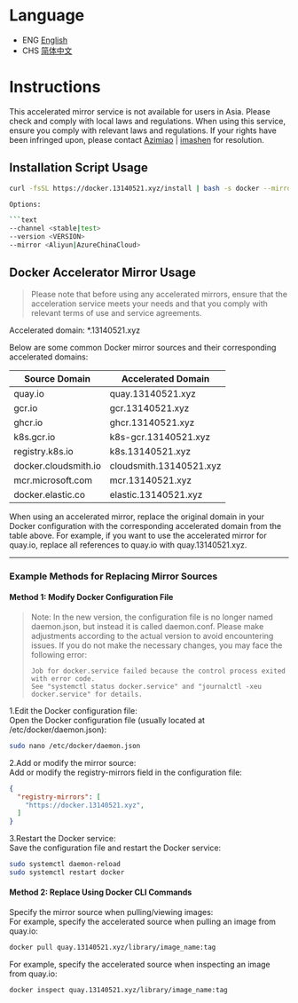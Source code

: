 # Language
- ENG [English](README.md)
- CHS [简体中文](/README_CHS.md)

# Instructions
This accelerated mirror service is not available for users in Asia. Please check and comply with local laws and regulations.
When using this service, ensure you comply with relevant laws and regulations. If your rights have been infringed upon, please contact [Azimiao](https://github.com/Azimiao) | [imashen](https://github.com/imashen) for resolution.

## Installation Script Usage

```bash
curl -fsSL https://docker.13140521.xyz/install | bash -s docker --mirror Aliyun

Options:

```text
--channel <stable|test>
--version <VERSION>
--mirror <Aliyun|AzureChinaCloud>
```

## Docker Accelerator Mirror Usage

> Please note that before using any accelerated mirrors, ensure that the acceleration service meets your needs and that you comply with relevant terms of use and service agreements.

Accelerated domain: *.13140521.xyz

Below are some common Docker mirror sources and their corresponding accelerated domains:

| Source Domain            | Accelerated Domain                   |
|-------------------|--------------------------|
| quay.io           | quay.13140521.xyz        |
| gcr.io            | gcr.13140521.xyz         |
| ghcr.io           | ghcr.13140521.xyz        |
| k8s.gcr.io        | k8s-gcr.13140521.xyz     |
| registry.k8s.io   | k8s.13140521.xyz         |
| docker.cloudsmith.io | cloudsmith.13140521.xyz |
| mcr.microsoft.com | mcr.13140521.xyz         |
| docker.elastic.co | elastic.13140521.xyz    |

When using an accelerated mirror, replace the original domain in your Docker configuration with the corresponding accelerated domain from the table above. For example, if you want to use the accelerated mirror for quay.io, replace all references to quay.io with quay.13140521.xyz.


---

### Example Methods for Replacing Mirror Sources
#### Method 1: Modify Docker Configuration File

> Note: In the new version, the configuration file is no longer named daemon.json, but instead it is called daemon.conf. Please make adjustments according to the actual version to avoid encountering issues.
> If you do not make the necessary changes, you may face the following error:
> ```
> Job for docker.service failed because the control process exited with error code.
> See "systemctl status docker.service" and "journalctl -xeu docker.service" for details.
> ```

1.Edit the Docker configuration file:   
Open the Docker configuration file (usually located at /etc/docker/daemon.json):
```bash
sudo nano /etc/docker/daemon.json
```
2.Add or modify the mirror source:   
Add or modify the registry-mirrors field in the configuration file:
```json
{
  "registry-mirrors": [
    "https://docker.13140521.xyz",
  ]
}
```
3.Restart the Docker service:   
Save the configuration file and restart the Docker service:
```bash
sudo systemctl daemon-reload
sudo systemctl restart docker
```
#### Method 2: Replace Using Docker CLI Commands
Specify the mirror source when pulling/viewing images:  
For example, specify the accelerated source when pulling an image from quay.io:
```bash
docker pull quay.13140521.xyz/library/image_name:tag
```
For example, specify the accelerated source when inspecting an image from quay.io:
```bash
docker inspect quay.13140521.xyz/library/image_name:tag
```
